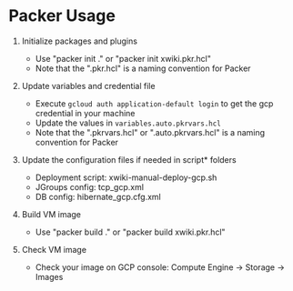 # Packer Usage

1. Initialize packages and plugins
   - Use "packer init ." or "packer init xwiki.pkr.hcl"
   - Note that the ".pkr.hcl" is a naming convention for Packer

2. Update variables and credential file
   - Execute ```gcloud auth application-default login``` to get the gcp credential in your machine
   - Update the values in ```variables.auto.pkrvars.hcl```
   - Note that the ".pkrvars.hcl" or ".auto.pkrvars.hcl" is a naming convention for Packer

3. Update the configuration files if needed in script* folders
   - Deployment script: xwiki-manual-deploy-gcp.sh
   - JGroups config:  tcp_gcp.xml
   - DB config: hibernate_gcp.cfg.xml

4. Build VM image
   - Use "packer build ." or "packer build xwiki.pkr.hcl"

5. Check VM image
   - Check your image on GCP console: Compute Engine -> Storage -> Images
